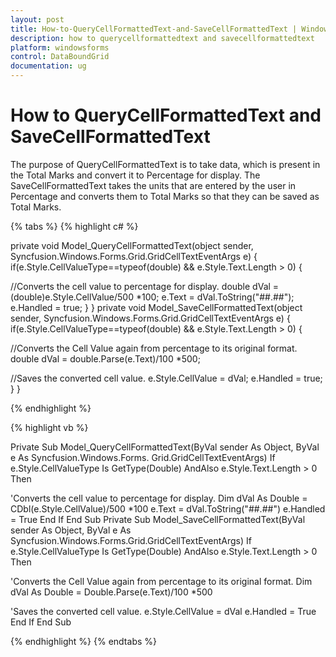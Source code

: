```yaml
---
layout: post
title: How-to-QueryCellFormattedText-and-SaveCellFormattedText | Windows Forms | Syncfusion
description: how to querycellformattedtext and savecellformattedtext
platform: windowsforms
control: DataBoundGrid
documentation: ug
---
```


# How to QueryCellFormattedText and SaveCellFormattedText

The purpose of QueryCellFormattedText is to take data, which is present in the Total Marks and convert it to Percentage for display. The SaveCellFormattedText takes the units that are entered by the user in Percentage and converts them to Total Marks so that they can be saved as Total Marks.

{% tabs %}
{% highlight c# %}

private void Model_QueryCellFormattedText(object sender, Syncfusion.Windows.Forms.Grid.GridCellTextEventArgs e)
{
   if(e.Style.CellValueType==typeof(double) && e.Style.Text.Length > 0)
   {
   
//Converts the cell value to percentage for display.
       double dVal = (double)e.Style.CellValue/500 *100; 
       e.Text = dVal.ToString("##.##"); 
       e.Handled = true;
   }
}
private void Model_SaveCellFormattedText(object sender, Syncfusion.Windows.Forms.Grid.GridCellTextEventArgs e)
{
   if(e.Style.CellValueType==typeof(double) && e.Style.Text.Length > 0)
   {

//Converts the Cell Value again from percentage to its original format.
       double dVal = double.Parse(e.Text)/100 *500;

//Saves the converted cell value.
       e.Style.CellValue = dVal; 
       e.Handled = true;
   }
}

{% endhighlight %}

{% highlight vb %}

Private Sub Model_QueryCellFormattedText(ByVal sender As Object, ByVal e As Syncfusion.Windows.Forms. 
Grid.GridCellTextEventArgs)
If e.Style.CellValueType Is GetType(Double) AndAlso e.Style.Text.Length > 0 Then

'Converts the cell value to percentage for display.
Dim dVal As Double = CDbl(e.Style.CellValue)/500 *100
e.Text = dVal.ToString("##.##")
e.Handled = True
End If
End Sub
Private Sub Model_SaveCellFormattedText(ByVal sender As Object, ByVal e As Syncfusion.Windows.Forms.Grid.GridCellTextEventArgs)
If e.Style.CellValueType Is GetType(Double) AndAlso e.Style.Text.Length > 0 Then

'Converts the Cell Value again from percentage to its original format.
Dim dVal As Double = Double.Parse(e.Text)/100 *500

'Saves the converted cell value.
e.Style.CellValue = dVal
e.Handled = True
End If
End Sub

{% endhighlight %}
{% endtabs %}
